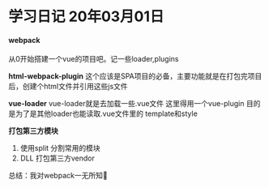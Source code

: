 # 学习日记 20年03月01日

#### webpack

从0开始搭建一个vue的项目吧。记一些loader,plugins

**html-webpack-plugin**
这个应该是SPA项目的必备，主要功能就是在打包完项目后，创建个html文件并引用这些js文件

**vue-loader**
vue-loader就是去加载一些.vue文件 这里得用一个vue-plugin 目的是为了是其他loader也能读取.vue文件里的
template和style

**打包第三方模块**

1. 使用split  分割常用的模块
2. DLL  打包第三方vendor

总结：我对webpack一无所知🤭
